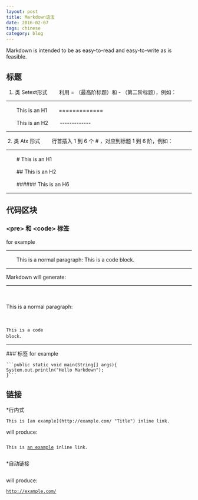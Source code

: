 ```yaml
---
layout: post
title: Markdown语法
date: 2016-02-07
tags: chinese
category: blog
---
```


Markdown is intended to be as easy-to-read and easy-to-write as is feasible.

标题
-----------

1.  类 Setext形式
　　利用 = （最高阶标题）和 - （第二阶标题），例如：
- - -
　　This is an H1
　　=============

　　This is an H2
　　-------------
- - -
&nbsp;2.  类 Atx 形式
　　行首插入 1 到 6 个 # ，对应到标题 1 到 6 阶，例如：
- - -
　　# This is an H1

　　## This is an H2

　　###### This is an H6
- - -

代码区块
---------

### &lt;pre> 和 &lt;code> 标签
for example
- - -
　　This is a normal paragraph:
This is a code block.
  - - -
Markdown will generate:
- - -
　　<p>This is a normal paragraph:</p>
　　<pre><code>This is a code block.
　　</code></pre>
- - -
###`标签
for example
<pre><code>```public static void main(String[] args){
System.out.println("Hello Markdown");
}```</code></pre>

链接
----
*行内式

<pre><code>This is [an example](http://example.com/ "Title") inline link.</code></pre>

will produce:

<pre><code><p>This is <a href="http://example.com/" title="Title">an example</a> inline link.</p></code></pre>

*自动链接
<pre><code><http://example.com/></code></pre>

will produce:

<pre><code><a href="http://example.com/">http://example.com/</a></code></pre>
